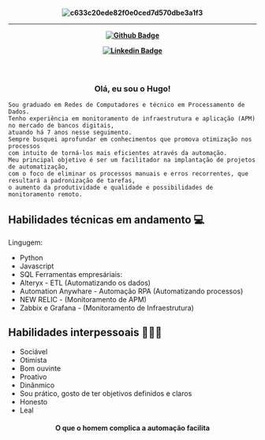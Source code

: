 <h4 align="center">
 
![c633c20ede82f0e0ced7d570dbe3a1f3](https://user-images.githubusercontent.com/70382532/138322189-2db8df52-9dcb-40a0-88a8-c365466bd33d.gif)

<hr>

[![Github Badge](https://img.shields.io/badge/-Facebook-blue?style=for-the-badge&logo=Facebook&logoColor=white&link=https://github.com/hugo-moreira)]()

[![Linkedin Badge](https://img.shields.io/badge/-Linkedin-blue?style=for-the-badge&logo=Linkedin&logoColor=white&link=https://github.com/hugo-moreira)](https://www.linkedin.com/in/hugo-moreira-405561b8/)


<h3 align="center">  <br>

Olá, eu sou o Hugo!
<br>

</h3>

```
Sou graduado em Redes de Computadores e técnico em Processamento de Dados.
Tenho experiência em monitoramento de infraestrutura e aplicação (APM) no mercado de bancos digitais, 
atuando há 7 anos nesse seguimento. 
Sempre busquei aprofundar em conhecimentos que promova otimização nos processos 
com intuito de torná-los mais eficientes através da automação.
Meu principal objetivo é ser um facilitador na implantação de projetos de automatização, 
com o foco de eliminar os processos manuais e erros recorrentes, que resultará a padronização de tarefas, 
o aumento da produtividade e qualidade e possibilidades de monitoramento remoto.

```
## Habilidades técnicas em andamento 💻
Lingugem:
  - Python
  - Javascript
  - SQL
Ferramentas empresáriais:
  - Alteryx - ETL (Automatizando os dados)
  - Automation Anywhare - Automação RPA (Automatizando processos)
  - NEW RELIC - (Monitoramento de APM)
  - Zabbix e Grafana - (Monitoramento de Infraestrutura)
  
## Habilidades interpessoais 👨🏻‍💻

- Sociável
- Otimista
- Bom ouvinte
- Proativo
- Dinânmico 
- Sou prático, gosto de ter objetivos definidos e claros
- Honesto 
- Leal

<h4 align="center">

O que o homem complica a automação facilita

</h4> 
